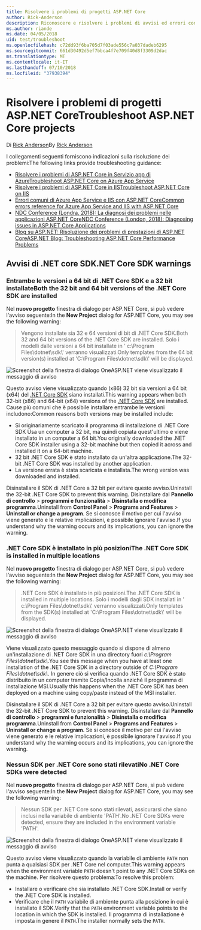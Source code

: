 ```yaml
---
title: Risolvere i problemi di progetti ASP.NET Core
author: Rick-Anderson
description: Riconoscere e risolvere i problemi di avvisi ed errori con i progetti ASP.NET Core.
ms.author: riande
ms.date: 04/05/2018
uid: test/troubleshoot
ms.openlocfilehash: c72dd93f6ba705d7f03ade556c7a037dadeb6295
ms.sourcegitcommit: 661d30492d5ef7bbca4f7e709f40d8f3309d2dac
ms.translationtype: MT
ms.contentlocale: it-IT
ms.lasthandoff: 07/10/2018
ms.locfileid: "37938394"
---
```

# <a name="troubleshoot-aspnet-core-projects"></a><span data-ttu-id="d7b10-103">Risolvere i problemi di progetti ASP.NET Core</span><span class="sxs-lookup"><span data-stu-id="d7b10-103">Troubleshoot ASP.NET Core projects</span></span>

<span data-ttu-id="d7b10-104">Di [Rick Anderson](https://twitter.com/RickAndMSFT)</span><span class="sxs-lookup"><span data-stu-id="d7b10-104">By [Rick Anderson](https://twitter.com/RickAndMSFT)</span></span>

<span data-ttu-id="d7b10-105">I collegamenti seguenti forniscono indicazioni sulla risoluzione dei problemi:</span><span class="sxs-lookup"><span data-stu-id="d7b10-105">The following links provide troubleshooting guidance:</span></span>

* [<span data-ttu-id="d7b10-106">Risolvere i problemi di ASP.NET Core in Servizio app di Azure</span><span class="sxs-lookup"><span data-stu-id="d7b10-106">Troubleshoot ASP.NET Core on Azure App Service</span></span>](xref:host-and-deploy/azure-apps/troubleshoot)
* [<span data-ttu-id="d7b10-107">Risolvere i problemi di ASP.NET Core in IIS</span><span class="sxs-lookup"><span data-stu-id="d7b10-107">Troubleshoot ASP.NET Core on IIS</span></span>](xref:host-and-deploy/iis/troubleshoot)
* [<span data-ttu-id="d7b10-108">Errori comuni di Azure App Service e IIS con ASP.NET Core</span><span class="sxs-lookup"><span data-stu-id="d7b10-108">Common errors reference for Azure App Service and IIS with ASP.NET Core</span></span>](xref:host-and-deploy/azure-iis-errors-reference)
* [<span data-ttu-id="d7b10-109">NDC Conference (Londra, 2018): La diagnosi dei problemi nelle applicazioni ASP.NET Core</span><span class="sxs-lookup"><span data-stu-id="d7b10-109">NDC Conference (London, 2018): Diagnosing issues in ASP.NET Core Applications</span></span>](https://www.youtube.com/watch?v=RYI0DHoIVaA)
* [<span data-ttu-id="d7b10-110">Blog su ASP.NET: Risoluzione dei problemi di prestazioni di ASP.NET Core</span><span class="sxs-lookup"><span data-stu-id="d7b10-110">ASP.NET Blog: Troubleshooting ASP.NET Core Performance Problems</span></span>](https://blogs.msdn.microsoft.com/webdev/2018/05/23/asp-net-core-performance-improvements/)

## <a name="net-core-sdk-warnings"></a><span data-ttu-id="d7b10-111">Avvisi di .NET core SDK</span><span class="sxs-lookup"><span data-stu-id="d7b10-111">.NET Core SDK warnings</span></span>

### <a name="both-the-32-bit-and-64-bit-versions-of-the-net-core-sdk-are-installed"></a><span data-ttu-id="d7b10-112">Entrambe le versioni a 64 bit di .NET Core SDK e a 32 bit installate</span><span class="sxs-lookup"><span data-stu-id="d7b10-112">Both the 32 bit and 64 bit versions of the .NET Core SDK are installed</span></span>

<span data-ttu-id="d7b10-113">Nel **nuovo progetto** finestra di dialogo per ASP.NET Core, si può vedere l'avviso seguente:</span><span class="sxs-lookup"><span data-stu-id="d7b10-113">In the **New Project** dialog for ASP.NET Core, you may see the following warning:</span></span>

> <span data-ttu-id="d7b10-114">Vengono installate sia 32 e 64 versioni di bit di .NET Core SDK.</span><span class="sxs-lookup"><span data-stu-id="d7b10-114">Both 32 and 64 bit versions of the .NET Core SDK are installed.</span></span> <span data-ttu-id="d7b10-115">Solo i modelli dalle versioni a 64 bit installate in ' c:\\Program Files\\dotnet\\sdk\\' verranno visualizzati.</span><span class="sxs-lookup"><span data-stu-id="d7b10-115">Only templates from the 64 bit version(s) installed at 'C:\\Program Files\\dotnet\\sdk\\' will be displayed.</span></span>

![Screenshot della finestra di dialogo OneASP.NET viene visualizzato il messaggio di avviso](troubleshoot/_static/both32and64bit.png)

<span data-ttu-id="d7b10-117">Questo avviso viene visualizzato quando (x86) 32 bit sia versioni a 64 bit (x64) del [.NET Core SDK](https://www.microsoft.com/net/download/all) siano installati.</span><span class="sxs-lookup"><span data-stu-id="d7b10-117">This warning appears when both 32-bit (x86) and 64-bit (x64) versions of the [.NET Core SDK](https://www.microsoft.com/net/download/all) are installed.</span></span> <span data-ttu-id="d7b10-118">Cause più comuni che è possibile installare entrambe le versioni includono:</span><span class="sxs-lookup"><span data-stu-id="d7b10-118">Common reasons both versions may be installed include:</span></span>

* <span data-ttu-id="d7b10-119">Si originariamente scaricato il programma di installazione di .NET Core SDK Usa un computer a 32 bit, ma quindi copiata quest'ultimo e viene installato in un computer a 64 bit.</span><span class="sxs-lookup"><span data-stu-id="d7b10-119">You originally downloaded the .NET Core SDK installer using a 32-bit machine but then copied it across and installed it on a 64-bit machine.</span></span>
* <span data-ttu-id="d7b10-120">32 bit .NET Core SDK è stato installato da un'altra applicazione.</span><span class="sxs-lookup"><span data-stu-id="d7b10-120">The 32-bit .NET Core SDK was installed by another application.</span></span>
* <span data-ttu-id="d7b10-121">La versione errata è stata scaricata e installata.</span><span class="sxs-lookup"><span data-stu-id="d7b10-121">The wrong version was downloaded and installed.</span></span>

<span data-ttu-id="d7b10-122">Disinstallare il SDK di .NET Core a 32 bit per evitare questo avviso.</span><span class="sxs-lookup"><span data-stu-id="d7b10-122">Uninstall the 32-bit .NET Core SDK to prevent this warning.</span></span> <span data-ttu-id="d7b10-123">Disinstallare dal **Pannello di controllo** > **programmi e funzionalità** > **Disinstalla o modifica programma**.</span><span class="sxs-lookup"><span data-stu-id="d7b10-123">Uninstall from **Control Panel** > **Programs and Features** > **Uninstall or change a program**.</span></span> <span data-ttu-id="d7b10-124">Se si conosce il motivo per cui l'avviso viene generato e le relative implicazioni, è possibile ignorare l'avviso.</span><span class="sxs-lookup"><span data-stu-id="d7b10-124">If you understand why the warning occurs and its implications, you can ignore the warning.</span></span>

### <a name="the-net-core-sdk-is-installed-in-multiple-locations"></a><span data-ttu-id="d7b10-125">.NET Core SDK è installato in più posizioni</span><span class="sxs-lookup"><span data-stu-id="d7b10-125">The .NET Core SDK is installed in multiple locations</span></span>

<span data-ttu-id="d7b10-126">Nel **nuovo progetto** finestra di dialogo per ASP.NET Core, si può vedere l'avviso seguente:</span><span class="sxs-lookup"><span data-stu-id="d7b10-126">In the **New Project** dialog for ASP.NET Core, you may see the following warning:</span></span>

> <span data-ttu-id="d7b10-127">.NET Core SDK è installato in più posizioni.</span><span class="sxs-lookup"><span data-stu-id="d7b10-127">The .NET Core SDK is installed in multiple locations.</span></span> <span data-ttu-id="d7b10-128">Solo i modelli dagli SDK installati in ' c:\\Program Files\\dotnet\\sdk\\' verranno visualizzati.</span><span class="sxs-lookup"><span data-stu-id="d7b10-128">Only templates from the SDK(s) installed at 'C:\\Program Files\\dotnet\\sdk\\' will be displayed.</span></span>

![Screenshot della finestra di dialogo OneASP.NET viene visualizzato il messaggio di avviso](troubleshoot/_static/multiplelocations.png)

<span data-ttu-id="d7b10-130">Viene visualizzato questo messaggio quando si dispone di almeno un'installazione di .NET Core SDK in una directory fuori *c:\\Program Files\\dotnet\\sdk\\*.</span><span class="sxs-lookup"><span data-stu-id="d7b10-130">You see this message when you have at least one installation of the .NET Core SDK in a directory outside of *C:\\Program Files\\dotnet\\sdk\\*.</span></span> <span data-ttu-id="d7b10-131">In genere ciò si verifica quando .NET Core SDK è stato distribuito in un computer tramite Copia/Incolla anziché il programma di installazione MSI.</span><span class="sxs-lookup"><span data-stu-id="d7b10-131">Usually this happens when the .NET Core SDK has been deployed on a machine using copy/paste instead of the MSI installer.</span></span>

<span data-ttu-id="d7b10-132">Disinstallare il SDK di .NET Core a 32 bit per evitare questo avviso.</span><span class="sxs-lookup"><span data-stu-id="d7b10-132">Uninstall the 32-bit .NET Core SDK to prevent this warning.</span></span> <span data-ttu-id="d7b10-133">Disinstallare dal **Pannello di controllo** > **programmi e funzionalità** > **Disinstalla o modifica programma**.</span><span class="sxs-lookup"><span data-stu-id="d7b10-133">Uninstall from **Control Panel** > **Programs and Features** > **Uninstall or change a program**.</span></span> <span data-ttu-id="d7b10-134">Se si conosce il motivo per cui l'avviso viene generato e le relative implicazioni, è possibile ignorare l'avviso.</span><span class="sxs-lookup"><span data-stu-id="d7b10-134">If you understand why the warning occurs and its implications, you can ignore the warning.</span></span>

### <a name="no-net-core-sdks-were-detected"></a><span data-ttu-id="d7b10-135">Nessun SDK per .NET Core sono stati rilevati</span><span class="sxs-lookup"><span data-stu-id="d7b10-135">No .NET Core SDKs were detected</span></span>

<span data-ttu-id="d7b10-136">Nel **nuovo progetto** finestra di dialogo per ASP.NET Core, si può vedere l'avviso seguente:</span><span class="sxs-lookup"><span data-stu-id="d7b10-136">In the **New Project** dialog for ASP.NET Core, you may see the following warning:</span></span>

> <span data-ttu-id="d7b10-137">Nessun SDK per .NET Core sono stati rilevati, assicurarsi che siano inclusi nella variabile di ambiente 'PATH'.</span><span class="sxs-lookup"><span data-stu-id="d7b10-137">No .NET Core SDKs were detected, ensure they are included in the environment variable 'PATH'.</span></span>

![Screenshot della finestra di dialogo OneASP.NET viene visualizzato il messaggio di avviso](troubleshoot/_static/NoNetCore.png)

<span data-ttu-id="d7b10-139">Questo avviso viene visualizzato quando la variabile di ambiente `PATH` non punta a qualsiasi SDK per .NET Core nel computer.</span><span class="sxs-lookup"><span data-stu-id="d7b10-139">This warning appears when the environment variable `PATH` doesn't point to any .NET Core SDKs on the machine.</span></span> <span data-ttu-id="d7b10-140">Per risolvere questo problema:</span><span class="sxs-lookup"><span data-stu-id="d7b10-140">To resolve this problem:</span></span>

* <span data-ttu-id="d7b10-141">Installare o verificare che sia installato .NET Core SDK.</span><span class="sxs-lookup"><span data-stu-id="d7b10-141">Install or verify the .NET Core SDK is installed.</span></span>
* <span data-ttu-id="d7b10-142">Verificare che il `PATH` variabile di ambiente punta alla posizione in cui è installato il SDK.</span><span class="sxs-lookup"><span data-stu-id="d7b10-142">Verify that the `PATH` environment variable points to the location in which the SDK is installed.</span></span> <span data-ttu-id="d7b10-143">Il programma di installazione è imposta in genere il `PATH`.</span><span class="sxs-lookup"><span data-stu-id="d7b10-143">The installer normally sets the `PATH`.</span></span>
